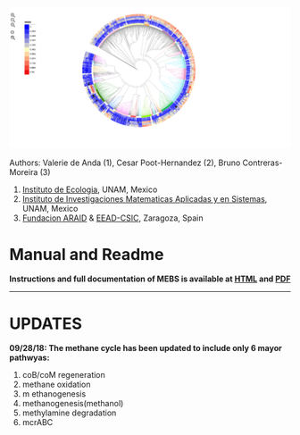 ![MEBS](./images/MEBS.png) 

Authors: Valerie de Anda (1), Cesar Poot-Hernandez (2), Bruno Contreras-Moreira (3)

1. [Instituto de Ecologia](http://web.ecologia.unam.mx), UNAM, Mexico
2. [Instituto de Investigaciones Matematicas Aplicadas y en Sistemas](http://www.iimas.unam.mx), UNAM, Mexico
3. [Fundacion ARAID](http://www.araid.es) & [EEAD-CSIC](http://www.eead.csic.es), Zaragoza, Spain

# Manual and Readme 

**Instructions and full documentation of MEBS is available at  [HTML](https://eead-csic-compbio.github.io/metagenome_Pfam_score/READMEv1.html) and [PDF](https://eead-csic-compbio.github.io/metagenome_Pfam_score/manual.v1.pdf)**

---

# UPDATES 

**09/28/18:  The methane cycle has been updated to include only 6 mayor pathwyas:**

1. coB/coM regeneration
2. methane oxidation 
3. m ethanogenesis
4. methanogenesis(methanol) 
5. methylamine degradation
6. mcrABC 
